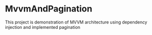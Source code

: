 # MvvmAndPagination
This project is demonstration of MVVM architecture using dependency injection and  implemented pagination   
